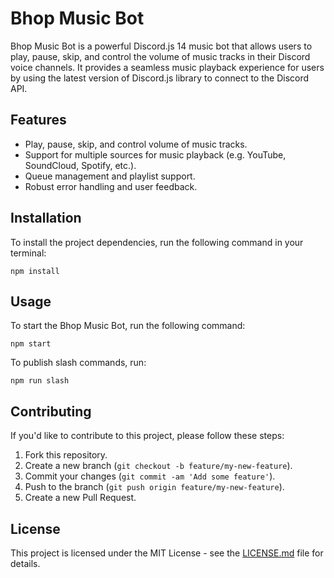 # Bhop Music Bot

Bhop Music Bot is a powerful Discord.js 14 music bot that allows users to play, pause, skip, and control the volume of music tracks in their Discord voice channels. It provides a seamless music playback experience for users by using the latest version of Discord.js library to connect to the Discord API.

## Features

- Play, pause, skip, and control volume of music tracks.
- Support for multiple sources for music playback (e.g. YouTube, SoundCloud, Spotify, etc.).
- Queue management and playlist support.
- Robust error handling and user feedback.

## Installation

To install the project dependencies, run the following command in your terminal:
```
npm install
```

## Usage

To start the Bhop Music Bot, run the following command:
```
npm start
```

To publish slash commands, run:
```
npm run slash
```


## Contributing

If you'd like to contribute to this project, please follow these steps:

1. Fork this repository.
2. Create a new branch (`git checkout -b feature/my-new-feature`).
3. Commit your changes (`git commit -am 'Add some feature'`).
4. Push to the branch (`git push origin feature/my-new-feature`).
5. Create a new Pull Request.

## License

This project is licensed under the MIT License - see the [LICENSE.md](LICENSE.md) file for details.

